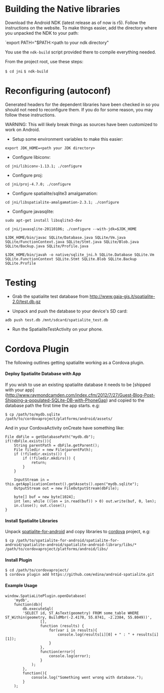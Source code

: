 Building the Native libraries
========

Download the Android NDK (latest release as of now is r5). Follow the instructions on the website.
To make things easier, add the directory where you unpacked the NDK to your path:

`export PATH="$PATH:<path to your ndk directory"

You use the `ndk-build` script provided there to compile everything needed.

From the project root, use these steps:

`$ cd jni`
`$ ndk-build`

Reconfiguring (autoconf)
========

Generated headers for the dependent libraries have been checked in so you should not need to
reconfigure them. If you do for some reason, you may follow these instructions.

WARNING: This will likely break things as sources have been customized to work on Android.

- Setup some environment variables to make this easier:

 `export JDK_HOME=<path your JDK directory>`

- Configure libiconv:

 `cd jni/libiconv-1.13.1; ./configure`

- Configure proj:

 `cd jni/proj-4.7.0; ./configure`

- Configure spatialite/sqlite3 amalgamation:

 `cd jni/libspatialite-amalgamation-2.3.1; ./configure`

- Configure javasqlite:

 `sudo apt-get install libsqlite3-dev`

 `cd jni/javasqlite-20110106; ./configure --with-jdk=$JDK_HOME`

 `$JDK_HOME/bin/javac SQLite/Database.java SQLite/Vm.java SQLite/FunctionContext.java SQLite/Stmt.java SQLite/Blob.java SQLite/Backup.java SQLite/Profile.java`

 `$JDK_HOME/bin/javah -o native/sqlite_jni.h SQLite.Database SQLite.Vm SQLite.FunctionContext SQLite.Stmt SQLite.Blob SQLite.Backup SQLite.Profile`

Testing
=======

- Grab the spatialite test database from http://www.gaia-gis.it/spatialite-2.0/test.db.gz

- Unpack and push the database to your device's SD card:

 `adb push test.db /mnt/sdcard/spatialite_test.db`

- Run the SpatialiteTestActivity on your phone.


Cordova Plugin
========

The following outlines getting spatialite working as a Cordova plugin.

#### Deploy Spatialite Database with App

If you wish to use an existing spatialite database it needs to be [shipped with your app] (http://www.raymondcamden.com/index.cfm/2012/7/27/Guest-Blog-Post-Shipping-a-populated-SQLite-DB-with-PhoneGap) and copied to the database path the first time the app starts. e.g:

```
$ cp /path/to/mydb.sqlite /path/to/cordovaproject/platforms/android/assets/
```

And in your CordovaActivity onCreate have something like:

```
File dbFile = getDatabasePath("mydb.db");
if(!dbFile.exists()){
    String parentPath = dbFile.getParent();
    File filedir = new File(parentPath);
    if (!filedir.exists()) {
        if (!filedir.mkdirs()) {
            return;
        }
    }

    InputStream in = this.getApplicationContext().getAssets().open("mydb.sqlite");
    OutputStream out = new FileOutputStream(dbFile);

    byte[] buf = new byte[1024];
    int len; while ((len = in.read(buf)) > 0) out.write(buf, 0, len);
    in.close(); out.close();
}
```

#### Install Spatialite Libraries

Unpack [spatialite-for-android](http://www.gaia-gis.it/gaia-sins/spatialite-android/spatialite-for-android-3.0.1.zip) and copy libraries to [cordova](http://cordova.apache.org/) project, e.g:

```
$ cp /path/to/spatialite-for-android/spatialite-for-android/spatialite-android/spatialite-android-library/libs/* /path/to/cordovaproject/platforms/android/libs/
```

#### Install Plugin

```
$ cd /path/to/cordovaproject/
$ cordova plugin add https://github.com/edina/android-spatialite.git
```

#### Example Usage

```
window.SpatiaLitePlugin.openDatabase(
    'mydb',
    function(db){
        db.executeSql(
        'SELECT id, ST_AsText(geometry) FROM some_table WHERE ST_Within(geometry, BuildMbr(-2.4178, 55.8741, -2.2384, 55.8049))',
                [],
                function (results) {
                    for(var i in results){
                        console.log(results[i][0] + " : " + results[i][1]);
                    }
                },
                function(error){
                    console.log(error);
                }
            );
        },
        function(){
            console.log("Something went wrong with database.");
        }
    );

```
